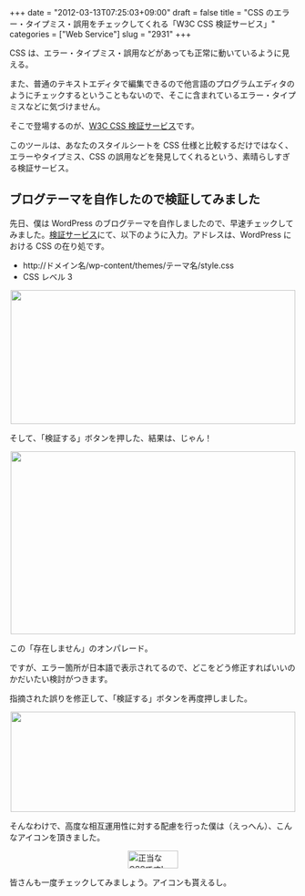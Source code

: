 +++
date = "2012-03-13T07:25:03+09:00"
draft = false
title = "CSS のエラー・タイプミス・誤用をチェックしてくれる「W3C CSS 検証サービス」"
categories = ["Web Service"]
slug = "2931"
+++

CSS は、エラー・タイプミス・誤用などがあっても正常に動いているように見える。

また、普通のテキストエディタで編集できるので他言語のプログラムエディタのようにチェックするということもないので、そこに含まれているエラー・タイプミスなどに気づけません。

そこで登場するのが、<a href="http://jigsaw.w3.org/css-validator/" target="_blank">W3C CSS 検証サービス</a>です。

このツールは、あなたのスタイルシートを CSS 仕様と比較するだけではなく、エラーやタイプミス、CSS の誤用などを発見してくれるという、素晴らしすぎる検証サービス。

<h2>ブログテーマを自作したので検証してみました</h2>

先日、僕は WordPress のブログテーマを自作しましたので、早速チェックしてみました。<a href="http://jigsaw.w3.org/css-validator/" target="_blank">検証サービス</a>にて、以下のように入力。アドレスは、WordPress における CSS の在り処です。

<ul><li>http://ドメイン名/wp-content/themes/テーマ名/style.css</li>
<li>CSS レベル 3</li></ul>

<img style="display:block; margin-left:auto; margin-right:auto;" src="/images/2012/03/2931_1.png" border="0" width="500" height="235" />

そして、「検証する」ボタンを押した、結果は、じゃん！

<img style="display:block; margin-left:auto; margin-right:auto;" src="/images/2012/03/2931_2.png" border="0" width="500" height="321" />

この「存在しません」のオンパレード。

ですが、エラー箇所が日本語で表示されてるので、どこをどう修正すればいいのかだいたい検討がつきます。

指摘された誤りを修正して、「検証する」ボタンを再度押しました。

<img style="display:block; margin-left:auto; margin-right:auto;" src="/images/2012/03/2931_3.png" border="0" width="500" height="176" />

そんなわけで、高度な相互運用性に対する配慮を行った僕は（えっへん）、こんなアイコンを頂きました。

<a href="http://jigsaw.w3.org/css-validator/check/referer" target="_blank"><img style="display:block; margin-left:auto; margin-right:auto;" src="/images/2012/03/2931_4.gif" border="0" width="88" height="31" alt="正当なCSSです!" /></a>

皆さんも一度チェックしてみましょう。アイコンも貰えるし。
